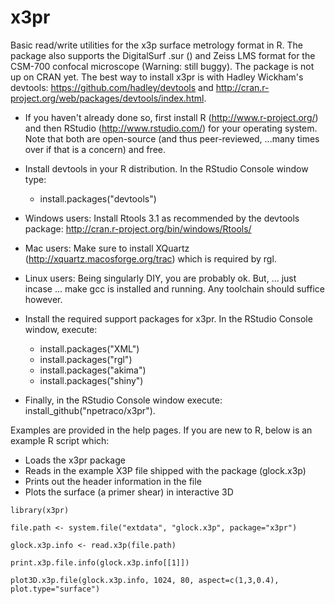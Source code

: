 # x3pr 

Basic read/write utilities for the x3p surface metrology format in R. The package also supports the DigitalSurf .sur () and Zeiss LMS format for the CSM-700 confocal microscope (Warning: still buggy). The package is not up on CRAN yet. 
The best way to install x3pr is with Hadley Wickham's devtools: https://github.com/hadley/devtools 
and http://cran.r-project.org/web/packages/devtools/index.html. 

* If you haven't already done so, first install R (http://www.r-project.org/) and then RStudio (http://www.rstudio.com/) for your operating system. Note that both are open-source (and thus peer-reviewed, ...many times over if that is a concern) and free. 

* Install devtools in your R distribution. In the RStudio Console window type:
  * install.packages("devtools")

* Windows users: Install Rtools 3.1 as recommended by the devtools package: http://cran.r-project.org/bin/windows/Rtools/ 

* Mac users: Make sure to install XQuartz (http://xquartz.macosforge.org/trac) which is required by rgl.

* Linux users: Being singularly DIY, you are probably ok. But, ... just incase ... make gcc is installed and running. Any toolchain should suffice however.

* Install the required support packages for x3pr. In the RStudio Console window, execute:
  * install.packages("XML")
  * install.packages("rgl")
  * install.packages("akima")
  * install.packages("shiny")

* Finally, in the RStudio Console window execute: install_github("npetraco/x3pr").

Examples are provided in the help pages. If you are new to R, below is an example R script which:

* Loads the x3pr package
* Reads in the example X3P file shipped with the package (glock.x3p)
* Prints out the header information in the file
* Plots the surface (a primer shear) in interactive 3D

`library(x3pr)`

`file.path <- system.file("extdata", "glock.x3p", package="x3pr")`

`glock.x3p.info <- read.x3p(file.path)`

`print.x3p.file.info(glock.x3p.info[[1]])`

`plot3D.x3p.file(glock.x3p.info, 1024, 80, aspect=c(1,3,0.4), plot.type="surface")`